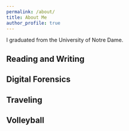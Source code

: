 ```yaml
---
permalink: /about/
title: About Me
author_profile: true
---
```

 
I graduated from the University of Notre Dame.

## Reading and Writing

## Digital Forensics

## Traveling

## Volleyball 
